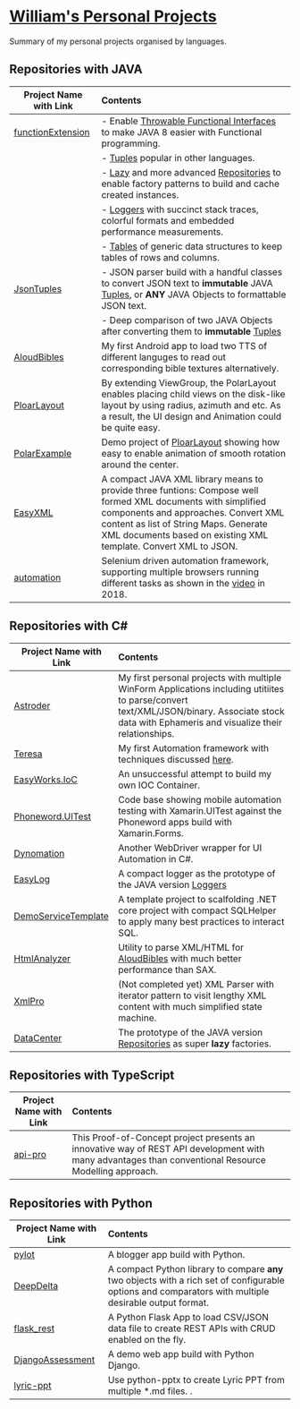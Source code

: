 # [William's Personal Projects](https://github.com/Cruisoring/MyPersonalProjects)

Summary of my personal projects organised by languages.

## Repositories with JAVA

| Project Name with Link | Contents |
|-----|:---|
|[functionExtension](https://github.com/Cruisoring/functionExtensions)| - Enable [Throwable Functional Interfaces](https://github.com/Cruisoring/functionExtensions#functional-interfaces-without-exception-handling) to make JAVA 8 easier with Functional programming. |
| | - [Tuples](https://github.com/Cruisoring/functionExtensions#tuple) popular in other languages.|
| | - [Lazy](https://github.com/Cruisoring/functionExtensions/blob/master/Lazy.md) and more advanced [Repositories](https://github.com/Cruisoring/functionExtensions#repositories) to enable factory patterns to build and cache created instances.|
| | - [Loggers](https://github.com/Cruisoring/functionExtensions/blob/master/Logger.md) with succinct stack traces, colorful formats and embedded performance measurements.|
| | - [Tables](https://github.com/Cruisoring/functionExtensions/tree/master/src/main/java/io/github/cruisoring/table) of generic data structures to keep tables of rows and columns. |
|[JsonTuples](https://github.com/Cruisoring/JsonTuples)| - JSON parser build with a handful classes to convert JSON text to **immutable** JAVA [Tuples](https://github.com/Cruisoring/functionExtensions#tuple), or **ANY** JAVA Objects to formattable JSON text. |
|| - Deep comparison of two JAVA Objects after converting them to **immutable** [Tuples](https://github.com/Cruisoring/functionExtensions#tuple) |
|[AloudBibles](https://github.com/Cruisoring/AloudBibles)|My first Android app to load two TTS of different languges to read out corresponding bible textures alternatively.|
|[PloarLayout](https://github.com/Cruisoring/PolarLayout)| By extending ViewGroup, the PolarLayout enables placing child views on the disk-like layout by using radius, azimuth and etc. As a result, the UI design and Animation could be quite easy.|
|[PolarExample](https://github.com/Cruisoring/PolarExample)|Demo project of [PloarLayout](https://github.com/Cruisoring/PolarLayout) showing how easy to enable animation of smooth rotation around the center. |
|[EasyXML](https://github.com/Cruisoring/EasyXML)|A compact JAVA XML library means to provide three funtions: Compose well formed XML documents with simplified components and approaches. Convert XML content as list of String Maps. Generate XML documents based on existing XML template. Convert XML to JSON.|
|[automation](https://github.com/Cruisoring/automation)|Selenium driven automation framework, supporting multiple browsers running different tasks as shown in the [video](https://www.youtube.com/watch?v=9FNWmu5Z9Fo) in 2018.|


## Repositories with C#

| Project Name with Link | Contents |
|-----|:---|
|[Astroder](https://github.com/Cruisoring/Astroder)|My first personal projects with multiple WinForm Applications including utitiites to parse/convert text/XML/JSON/binary. Associate stock data with Ephameris and visualize their relationships.|
|[Teresa](https://github.com/Cruisoring/Teresa)|My first Automation framework with techniques discussed [here](https://www.codeproject.com/Articles/800496/TERESA-a-compact-WebDriver-Enabler).|
|[EasyWorks.IoC](https://github.com/Cruisoring/EasyWorks.IoC)|An unsuccessful attempt to build my own IOC Container.|
|[Phoneword.UITest](https://github.com/Cruisoring/Phoneword.UITest)|Code base showing mobile automation testing with Xamarin.UITest against the Phoneword apps build with Xamarin.Forms.|
|[Dynomation](https://github.com/Cruisoring/Dynomation)|Another WebDriver wrapper for UI Automation in C#.|
|[EasyLog](https://github.com/Cruisoring/EasyLog)|A compact logger as the prototype of the JAVA version [Loggers](https://github.com/Cruisoring/functionExtensions/blob/master/Logger.md)|
|[DemoServiceTemplate](https://github.com/Cruisoring/DemoServiceTemplate)|A template project to scalfolding .NET core project with compact SQLHelper to apply many best practices to interact SQL.|
|[HtmlAnalyzer](https://github.com/Cruisoring/HtmlAnalyzer)|Utility to parse XML/HTML for [AloudBibles](https://github.com/Cruisoring/AloudBibles) with much better performance than SAX.|
|[XmlPro](https://github.com/Cruisoring/XmlPro)|(Not completed yet) XML Parser with iterator pattern to visit lengthy XML content with much simplified state machine.|
|[DataCenter](https://github.com/Cruisoring/DataCenter)|The prototype of the JAVA version [Repositories](https://github.com/Cruisoring/functionExtensions#repositories) as super **lazy** factories.|


## Repositories with TypeScript

| Project Name with Link | Contents |
|-----|:---|
|[api-pro](https://github.com/Cruisoring/api-pro)|This Proof-of-Concept project presents an innovative way of REST API development with many advantages than conventional Resource Modelling approach.|



## Repositories with Python

| Project Name with Link | Contents |
|-----|:---|
|[pylot](https://github.com/Cruisoring/pylot)|A blogger app build with Python.|
|[DeepDelta](https://github.com/Cruisoring/DeepDelta)|A compact Python library to compare **any** two objects with a rich set of configurable options and comparators with multiple desirable output format.|
|[flask_rest](https://github.com/Cruisoring/flask_rest)|A Python Flask App to load CSV/JSON data file to create REST APIs with CRUD enabled on the fly.|
|[DjangoAssessment](https://github.com/Cruisoring/DjangoAssessment)|A demo web app build with Python Django.|
|[lyric-ppt](https://github.com/Cruisoring/lyric-ppt)|Use python-pptx to create Lyric PPT from multiple *.md files. .|
